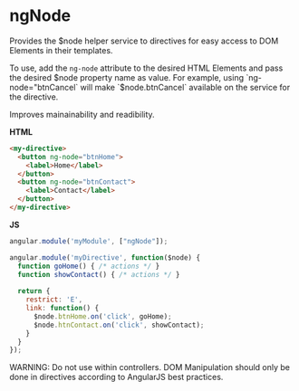 ngNode
======

Provides the $node helper service to directives for easy access to DOM Elements in their templates.

To use, add the `ng-node` attribute to the desired HTML Elements and pass the desired $node property name as value.
For example, using `ng-node="btnCancel` will make `$node.btnCancel` available on the service for the directive.

Improves mainainability and readibility.

__HTML__

```html
<my-directive>
  <button ng-node="btnHome">
    <label>Home</label>
  </button>
  <button ng-node="btnContact">
    <label>Contact</label>
  </button>
</my-directive>
```

__JS__

```js
angular.module('myModule', ["ngNode"]);

angular.module('myDirective', function($node) {
  function goHome() { /* actions */ }
  function showContact() { /* actions */ }
  
  return {
    restrict: 'E',
    link: function() {
      $node.btnHome.on('click', goHome);
      $node.htnContact.on('click', showContact);
    }
  }
});
```

WARNING: Do not use within controllers. DOM Manipulation should only be done in directives according to AngularJS best practices.
